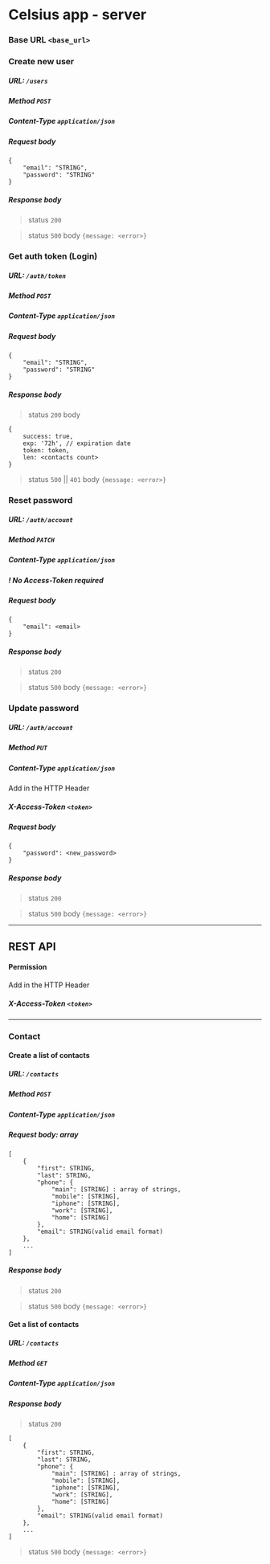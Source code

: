 # Celsius app - server


### Base URL `<base_url>`


### Create new user
##### URL: `/users`
##### Method `POST`
##### Content-Type `application/json`
##### Request body
```
{
    "email": "STRING",
    "password": "STRING"
}
```
##### Response body
> status `200`

> status `500` body `{message: <error>}`


### Get auth token (Login)
##### URL: `/auth/token`
##### Method `POST`
##### Content-Type `application/json`
##### Request body
```
{
    "email": "STRING",
    "password": "STRING"
}
```
##### Response body
> status `200` body
```
{
    success: true,
    exp: '72h', // expiration date
    token: token,
    len: <contacts count>
}
```

> status `500` || `401` body `{message: <error>}`

### Reset password
##### URL: `/auth/account`
##### Method `PATCH`
##### Content-Type `application/json`
##### ! No Access-Token required
##### Request body
```
{
    "email": <email>
}
```
##### Response body
> status `200`

> status `500` body `{message: <error>}`

### Update password
##### URL: `/auth/account`
##### Method `PUT`
##### Content-Type `application/json`
Add in the HTTP Header
##### X-Access-Token `<token>`
##### Request body
```
{
    "password": <new_password>
}
```
##### Response body
> status `200`

> status `500` body `{message: <error>}`


-----------

## REST API

#### Permission
Add in the HTTP Header
##### X-Access-Token `<token>`

-----------

### Contact

#### Create a list of contacts
##### URL: `/contacts`
##### Method `POST`
##### Content-Type `application/json`

##### Request body: array
```
[
    {
        "first": STRING,
        "last": STRING,
        "phone": {
            "main": [STRING] : array of strings,
            "mobile": [STRING],
            "iphone": [STRING],
            "work": [STRING],
            "home": [STRING]
        },
        "email": STRING(valid email format)
    },
    ...
]
```
##### Response body
> status `200`

> status `500` body `{message: <error>}`


#### Get a list of contacts
##### URL: `/contacts`
##### Method `GET`
##### Content-Type `application/json`
##### Response body
> status `200`
```
[   
    {
        "first": STRING,
        "last": STRING,
        "phone": {
            "main": [STRING] : array of strings,
            "mobile": [STRING],
            "iphone": [STRING],
            "work": [STRING],
            "home": [STRING]
        },
        "email": STRING(valid email format)
    },
    ...
]
```
> status `500` body `{message: <error>}`
